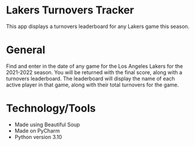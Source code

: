 # Lakers Turnovers Tracker
This app displays a turnovers leaderboard for any Lakers game this season.

# General
Find and enter in the date of any game for the Los Angeles Lakers for the 2021-2022 season. You will be returned with the final score, along with a turnovers
leaderboard. The leaderboard will display the name of each active player in that game, along with their total turnovers for the game.

# Technology/Tools
- Made using Beautiful Soup
- Made on PyCharm
- Python version 3.10
